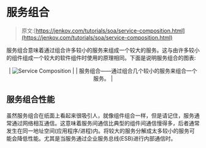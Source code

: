 # 服务组合

> 原文:[https://jenkov.com/tutorials/soa/service-composition.html](https://jenkov.com/tutorials/soa/service-composition.html)

服务组合意味着通过组合许多较小的服务来组成一个较大的服务。这与由许多较小的组件组成一个较大的软件组件时使用的原理相同。下面是说明服务组合的图表:

<center>

| ![Service Composition](../Images/780570dd763ab2f61c7b596408ae343e.png) |
| 服务组合——通过组合几个较小的服务来组合一个服务。 |

</center>

## 服务组合性能

虽然服务组合在纸面上看起来很吸引人，就像组件组合一样，但是请记住，服务通常通过网络相互通信。这意味着服务间通信比典型的组件间通信慢得多，后者通常发生在同一地址空间(应用程序/进程)内。将较大的服务分解成太多较小的服务可能会降低性能。尤其是当服务通过企业服务总线(ESB)进行内部通信时。